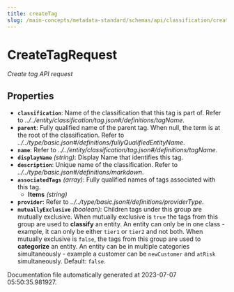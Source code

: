 ```yaml
---
title: createTag
slug: /main-concepts/metadata-standard/schemas/api/classification/createtag
---
```


# CreateTagRequest

*Create tag API request*

## Properties

- **`classification`**: Name of the classification that this tag is part of. Refer to *../../entity/classification/tag.json#/definitions/tagName*.
- **`parent`**: Fully qualified name of the parent tag. When null, the term is at the root of the classification. Refer to *../../type/basic.json#/definitions/fullyQualifiedEntityName*.
- **`name`**: Refer to *../../entity/classification/tag.json#/definitions/tagName*.
- **`displayName`** *(string)*: Display Name that identifies this tag.
- **`description`**: Unique name of the classification. Refer to *../../type/basic.json#/definitions/markdown*.
- **`associatedTags`** *(array)*: Fully qualified names of tags associated with this tag.
  - **Items** *(string)*
- **`provider`**: Refer to *../../type/basic.json#/definitions/providerType*.
- **`mutuallyExclusive`** *(boolean)*: Children tags under this group are mutually exclusive. When mutually exclusive is `true` the tags from this group are used to **classify** an entity. An entity can only be in one class - example, it can only be either `tier1` or `tier2` and not both. When mutually exclusive is `false`, the tags from this group are used to **categorize** an entity. An entity can be in multiple categories simultaneously - example a customer can be `newCustomer` and `atRisk` simultaneously. Default: `false`.


Documentation file automatically generated at 2023-07-07 05:50:35.981927.

